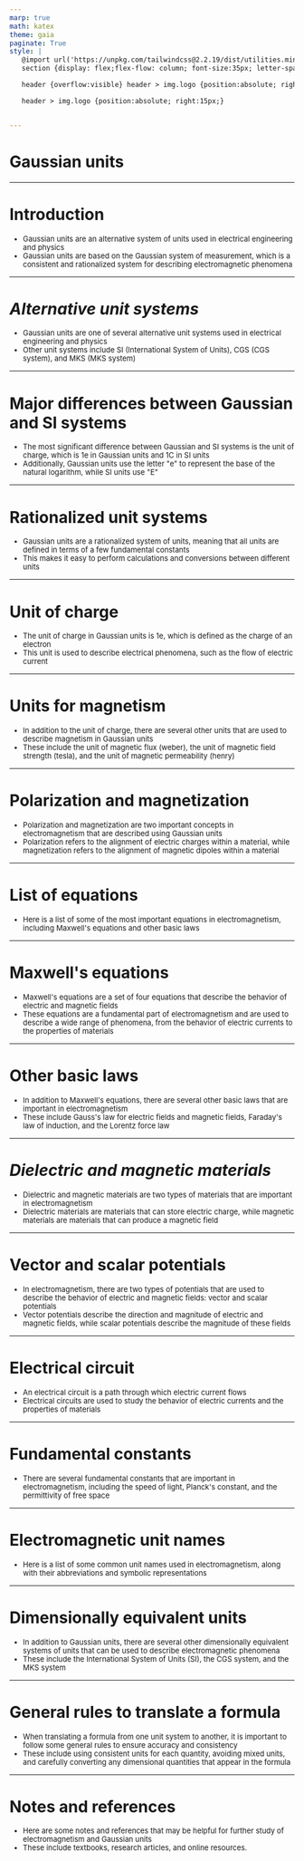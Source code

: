 ```yaml
---
marp: true
math: katex
theme: gaia
paginate: True
style: |
   @import url('https://unpkg.com/tailwindcss@2.2.19/dist/utilities.min.css');
   section {display: flex;flex-flow: column; font-size:35px; letter-spacing:1.4px;}

   header {overflow:visible} header > img.logo {position:absolute; right:15px;}

   header > img.logo {position:absolute; right:15px;}


---
```

<!-- backgroundColor: white -->
<!-- _class: lead -->

 # Gaussian units

---
<style scoped>p,li {font-size:0.92em}</style>

 # Introduction

- Gaussian units are an alternative system of units used in electrical engineering and physics
- Gaussian units are based on the Gaussian system of measurement, which is a consistent and rationalized system for describing electromagnetic phenomena

---
<style scoped>p,li {font-size:0.92em}</style>

 # _Alternative unit systems_

- Gaussian units are one of several alternative unit systems used in electrical engineering and physics
- Other unit systems include SI (International System of Units), CGS (CGS system), and MKS (MKS system)

---
<style scoped>p,li {font-size:0.92em}</style>

 # Major differences between Gaussian and SI systems
- The most significant difference between Gaussian and SI systems is the unit of charge, which is 1e in Gaussian units and 1C in SI units
- Additionally, Gaussian units use the letter "e" to represent the base of the natural logarithm, while SI units use "E"


---
<style scoped>p,li {font-size:0.92em}</style>

 # Rationalized unit systems
- Gaussian units are a rationalized system of units, meaning that all units are defined in terms of a few fundamental constants
- This makes it easy to perform calculations and conversions between different units


---
<style scoped>p,li {font-size:0.92em}</style>

 # Unit of charge
- The unit of charge in Gaussian units is 1e, which is defined as the charge of an electron
- This unit is used to describe electrical phenomena, such as the flow of electric current


---
<style scoped>p,li {font-size:0.92em}</style>

 # Units for magnetism
- In addition to the unit of charge, there are several other units that are used to describe magnetism in Gaussian units
- These include the unit of magnetic flux (weber), the unit of magnetic field strength (tesla), and the unit of magnetic permeability (henry)


---
<style scoped>p,li {font-size:0.92em}</style>

 # Polarization and magnetization
- Polarization and magnetization are two important concepts in electromagnetism that are described using Gaussian units
- Polarization refers to the alignment of electric charges within a material, while magnetization refers to the alignment of magnetic dipoles within a material


---
<style scoped>p,li {font-size:0.96em}</style>

 # List of equations

- Here is a list of some of the most important equations in electromagnetism, including Maxwell's equations and other basic laws

---
<style scoped>p,li {font-size:0.92em}</style>

 # **Maxwell's equations**

- Maxwell's equations are a set of four equations that describe the behavior of electric and magnetic fields
- These equations are a fundamental part of electromagnetism and are used to describe a wide range of phenomena, from the behavior of electric currents to the properties of materials

---
<style scoped>p,li {font-size:0.92em}</style>

 # Other basic laws
- In addition to Maxwell's equations, there are several other basic laws that are important in electromagnetism
- These include Gauss's law for electric fields and magnetic fields, Faraday's law of induction, and the Lorentz force law


---
<style scoped>p,li {font-size:0.92em}</style>

 # _Dielectric and magnetic materials_

- Dielectric and magnetic materials are two types of materials that are important in electromagnetism
- Dielectric materials are materials that can store electric charge, while magnetic materials are materials that can produce a magnetic field

---
<style scoped>p,li {font-size:0.92em}</style>

 # Vector and scalar potentials

- In electromagnetism, there are two types of potentials that are used to describe the behavior of electric and magnetic fields: vector and scalar potentials
- Vector potentials describe the direction and magnitude of electric and magnetic fields, while scalar potentials describe the magnitude of these fields

---
<style scoped>p,li {font-size:0.92em}</style>

 # **Electrical circuit**
- An electrical circuit is a path through which electric current flows
- Electrical circuits are used to study the behavior of electric currents and the properties of materials


---
<style scoped>p,li {font-size:0.96em}</style>

 # Fundamental constants

- There are several fundamental constants that are important in electromagnetism, including the speed of light, Planck's constant, and the permittivity of free space

---
<style scoped>p,li {font-size:0.96em}</style>

 # Electromagnetic unit names

- Here is a list of some common unit names used in electromagnetism, along with their abbreviations and symbolic representations

---
<style scoped>p,li {font-size:0.92em}</style>

 # Dimensionally equivalent units
- In addition to Gaussian units, there are several other dimensionally equivalent systems of units that can be used to describe electromagnetic phenomena
- These include the International System of Units (SI), the CGS system, and the MKS system


---
<style scoped>p,li {font-size:0.92em}</style>

 # General rules to translate a formula

- When translating a formula from one unit system to another, it is important to follow some general rules to ensure accuracy and consistency
- These include using consistent units for each quantity, avoiding mixed units, and carefully converting any dimensional quantities that appear in the formula

---
<style scoped>p,li {font-size:0.92em}</style>

 # Notes and references

- Here are some notes and references that may be helpful for further study of electromagnetism and Gaussian units
- These include textbooks, research articles, and online resources.